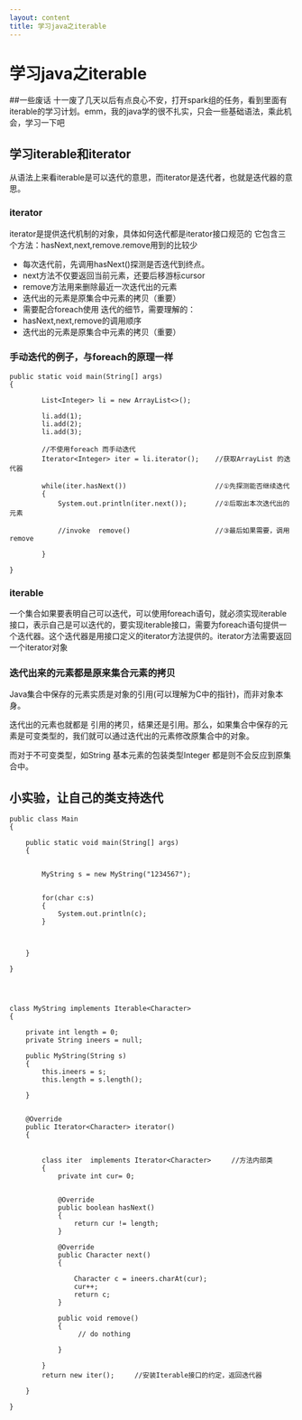 ```yaml
---
layout: content
title: 学习java之iterable
---
```


# 学习java之iterable
##一些废话
十一废了几天以后有点良心不安，打开spark组的任务，看到里面有iterable的学习计划。emm，我的java学的很不扎实，只会一些基础语法，乘此机会，学习一下吧
## 学习iterable和iterator
从语法上来看iterable是可以迭代的意思，而iterator是迭代者，也就是迭代器的意思。
### iterator
iterator是提供迭代机制的对象，具体如何迭代都是iterator接口规范的
它包含三个方法：hasNext,next,remove.remove用到的比较少
* 每次迭代前，先调用hasNext()探测是否迭代到终点。
* next方法不仅要返回当前元素，还要后移游标cursor
* remove方法用来删除最近一次迭代出的元素
* 迭代出的元素是原集合中元素的拷贝（重要）
* 需要配合foreach使用
迭代的细节，需要理解的：
* hasNext,next,remove的调用顺序
* 迭代出的元素是原集合中元素的拷贝（重要）
### 手动迭代的例子，与foreach的原理一样
	public static void main(String[] args)
	{

			List<Integer> li = new ArrayList<>();
			
			li.add(1);
			li.add(2);
			li.add(3);
			
			//不使用foreach 而手动迭代
			Iterator<Integer> iter = li.iterator();    //获取ArrayList 的迭代器
			
			while(iter.hasNext())                      //①先探测能否继续迭代
			{
				System.out.println(iter.next());       //②后取出本次迭代出的元素
			 
				//invoke  remove()                     //③最后如果需要，调用remove
				  
			}
		  
	}
### iterable
一个集合如果要表明自己可以迭代，可以使用foreach语句，就必须实现iterable接口，表示自己是可以迭代的，要实现iterable接口，需要为foreach语句提供一个迭代器。这个迭代器是用接口定义的iterator方法提供的。iterator方法需要返回一个iterator对象

### 迭代出来的元素都是原来集合元素的拷贝
Java集合中保存的元素实质是对象的引用(可以理解为C中的指针)，而非对象本身。

迭代出的元素也就都是 引用的拷贝，结果还是引用。那么，如果集合中保存的元素是可变类型的，我们就可以通过迭代出的元素修改原集合中的对象。

而对于不可变类型，如String  基本元素的包装类型Integer 都是则不会反应到原集合中。

## 小实验，让自己的类支持迭代
	public class Main
	{

		public static void main(String[] args)
		{


			MyString s = new MyString("1234567");
			
			
			for(char c:s)
			{
				System.out.println(c);
			}

			

		}

	}




	class MyString implements Iterable<Character>
	{
		
		private int length = 0;
		private String ineers = null;
		
		public MyString(String s)
		{
			this.ineers = s;
			this.length = s.length();
			
		}
		
		
		@Override
		public Iterator<Character> iterator()
		{
			
			
			class iter  implements Iterator<Character>     //方法内部类
			{
				private int cur= 0;
				
				
				@Override
				public boolean hasNext()
				{
					return cur != length;
				}

				@Override
				public Character next()
				{
					
					Character c = ineers.charAt(cur);
					cur++;
					return c;
				}
				
				public void remove()
				{
					 // do nothing 
					
				}

			}
			return new iter();     //安装Iterable接口的约定，返回迭代器
					   
		}
		
	}